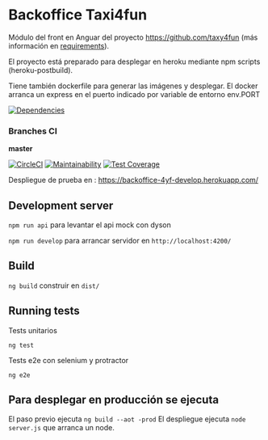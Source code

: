 # Backoffice Taxi4fun

Módulo del front en Anguar del proyecto https://github.com/taxy4fun (más información en [requirements](https://github.com/taxy4fun/boot-cantaloupe/blob/master/docs/requirements.adoc)).

El proyecto está preparado para desplegar en heroku mediante npm scripts (heroku-postbuild).

Tiene también dockerfile para generar las imágenes y desplegar. El docker arranca un express en el puerto indicado por variable de entorno env.PORT

[![Dependencies](https://david-dm.org/francisco-navarro/front-taxi4fun/status.svg)](https://david-dm.org/francisco-navarro/front-taxi4fun/)


### Branches CI

**master**



[![CircleCI](https://circleci.com/gh/francisco-navarro/front-taxi4fun.svg?style=shield)](https://circleci.com/gh/francisco-navarro/front-taxi4fun)
[![Maintainability](https://api.codeclimate.com/v1/badges/f56bac70c9d6c5888bec/maintainability)](https://codeclimate.com/github/francisco-navarro/front-taxi4fun/maintainability)
[![Test Coverage](https://codeclimate.com/github/francisco-navarro/front-taxi4fun/badges/coverage.svg)](https://codeclimate.com/github/francisco-navarro/front-taxi4fun/coverage)


Despliegue de prueba en : https://backoffice-4yf-develop.herokuapp.com/


## Development server

`npm run api` para levantar el api mock con dyson

`npm run develop` para arrancar servidor en `http://localhost:4200/`

## Build

`ng build` construir en `dist/`

## Running tests

Tests unitarios

`ng test`

Tests e2e con selenium y protractor

`ng e2e`


## Para desplegar en producción se ejecuta
El paso previo ejecuta `ng build --aot -prod` 
El despliegue ejecuta `node server.js` que arranca un node.
